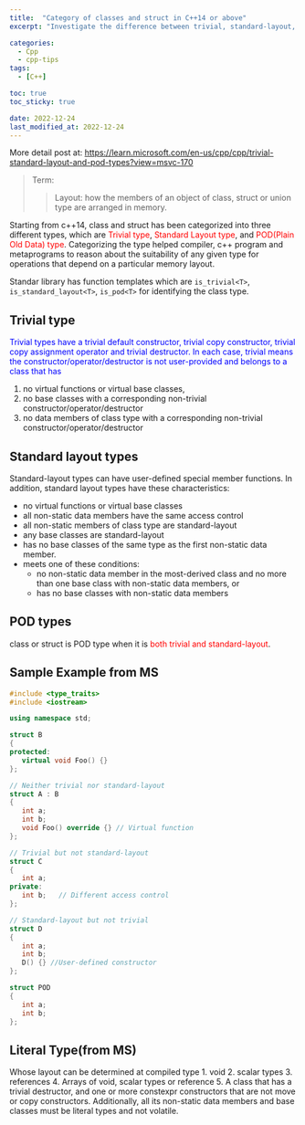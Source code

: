```yaml
---
title:  "Category of classes and struct in C++14 or above"
excerpt: "Investigate the difference between trivial, standard-layout, and POD type"

categories:
  - Cpp
  - cpp-tips
tags:
  - [C++]

toc: true
toc_sticky: true

date: 2022-12-24
last_modified_at: 2022-12-24
---
```


More detail post at: 
https://learn.microsoft.com/en-us/cpp/cpp/trivial-standard-layout-and-pod-types?view=msvc-170


> Term:
>> Layout: how the members of an object of class, struct or union type are arranged in memory.

Starting from c++14, class and struct has been categorized into three different types, which are <span style="color:red">Trivial type</span>, <span style="color:red">Standard Layout type</span>, and <span style="color:red">POD(Plain Old Data) type</span>. Categorizing the type helped compiler, c++ program and metaprograms to reason about the suitability of any given type for operations that depend on a particular memory layout. 

Standar library has function templates which are `is_trivial<T>`, `is_standard_layout<T>`, `is_pod<T>` for identifying the class type.


## Trivial type

<span style="color:blue">Trivial types have a trivial default constructor, trivial copy constructor, trivial copy assignment operator and trivial destructor<span style="color:blue">. In each case, trivial means the constructor/operator/destructor is not user-provided and belongs to a class that has

1. no virtual functions or virtual base classes,
2. no base classes with a corresponding non-trivial constructor/operator/destructor
3. no data members of class type with a corresponding non-trivial constructor/operator/destructor

## Standard layout types

Standard-layout types can have user-defined special member functions. In addition, standard layout types have these characteristics:

- no virtual functions or virtual base classes
- all non-static data members have the same access control
- all non-static members of class type are standard-layout
- any base classes are standard-layout
- has no base classes of the same type as the first non-static data member.
- meets one of these conditions:
    - no non-static data member in the most-derived class and no more than one base class with non-static data members, or
    - has no base classes with non-static data members

## POD types
class or struct is POD type when it is <span style="color:red">both trivial and standard-layout</span>.


## Sample Example from MS
```c++
#include <type_traits>
#include <iostream>

using namespace std;

struct B
{
protected:
   virtual void Foo() {}
};

// Neither trivial nor standard-layout
struct A : B
{
   int a;
   int b;
   void Foo() override {} // Virtual function
};

// Trivial but not standard-layout
struct C
{
   int a;
private:
   int b;   // Different access control
};

// Standard-layout but not trivial
struct D
{
   int a;
   int b;
   D() {} //User-defined constructor
};

struct POD
{
   int a;
   int b;
};
```

## Literal Type(from MS)
Whose layout can be determined at compiled type
    1. void
    2. scalar types
    3. references
    4. Arrays of void, scalar types or reference
    5. A class that has a trivial destructor, and one or more constexpr constructors that are not move or copy constructors. Additionally, all its non-static data members and base classes must be literal types and not volatile. 